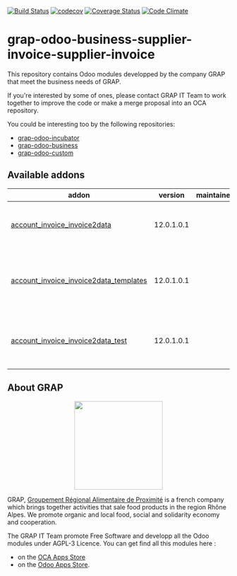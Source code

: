 [![Build Status](https://travis-ci.org/grap/grap-odoo-business-supplier-invoice.svg?branch=12.0)](https://travis-ci.org/grap/grap-odoo-business-supplier-invoice?branch=12.0)
[![codecov](https://codecov.io/gh/grap/grap-odoo-business-supplier-invoice/branch/12.0/graph/badge.svg)](https://codecov.io/gh/grap/grap-odoo-business-supplier-invoice)
[![Coverage Status](https://coveralls.io/repos/github/grap/grap-odoo-business-supplier-invoice/badge.svg?branch=12.0)](https://coveralls.io/github/grap/grap-odoo-business-supplier-invoice?branch=12.0)
[![Code Climate](https://codeclimate.com/github/grap/grap-odoo-business-supplier-invoice/badges/gpa.svg)](https://codeclimate.com/github/grap/grap-odoo-business-supplier-invoice)


# grap-odoo-business-supplier-invoice-supplier-invoice

This repository contains Odoo modules developped by the company GRAP that
meet the business needs of GRAP.

If you're interested by some of ones, please contact GRAP IT Team to work
together to improve the code or make a merge proposal into an OCA repository.

You could be interesting too by the following repositories:

* [grap-odoo-incubator](https://github.com/grap/grap-odoo-incubator)
* [grap-odoo-business](https://github.com/grap/grap-odoo-business)
* [grap-odoo-custom](https://github.com/grap/grap-odoo-custom)

[//]: # (addons)

Available addons
----------------
addon | version | maintainers | summary
--- | --- | --- | ---
[account_invoice_invoice2data](account_invoice_invoice2data/) | 12.0.1.0.1 |  | Account Invoice - Invoice2data import (GRAP)
[account_invoice_invoice2data_templates](account_invoice_invoice2data_templates/) | 12.0.1.0.1 |  | Account Invoice - Templates for Invoice2data import (GRAP)
[account_invoice_invoice2data_test](account_invoice_invoice2data_test/) | 12.0.1.0.1 |  | Account Invoice - Test for Invoice2data Import (GRAP)

[//]: # (end addons)

## About GRAP

<p align="center">
   <img src="http://www.grap.coop/wp-content/uploads/2016/11/GRAP.png" width="200"/>
</p>

GRAP, [Groupement Régional Alimentaire de Proximité](http://www.grap.coop) is a
french company which brings together activities that sale food products in the
region Rhône Alpes. We promote organic and local food, social and solidarity
economy and cooperation.

The GRAP IT Team promote Free Software and developp all the Odoo modules under
AGPL-3 Licence. You can get find all this modules here :
* on the [OCA Apps Store](https://odoo-community.org/shop?&search=GRAP)
* on the [Odoo Apps Store](https://www.odoo.com/apps/modules/browse?author=GRAP).
